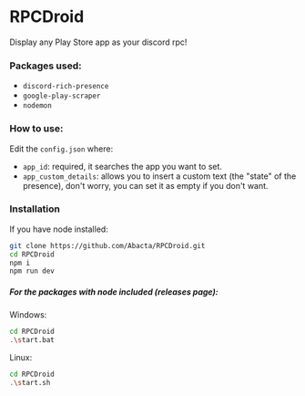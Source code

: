 # RPCDroid
Display any Play Store app as your discord rpc!

### Packages used:
- `discord-rich-presence`
- `google-play-scraper`
- `nodemon`

### How to use:
Edit the `config.json` where:
- `app_id`: required, it searches the app you want to set.
- `app_custom_details`: allows you to insert a custom text (the "state" of the presence), don't worry, you can set it as empty if you don't want.

### Installation
 If you have node installed:
```sh
git clone https://github.com/Abacta/RPCDroid.git
cd RPCDroid
npm i
npm run dev
```

##### For the packages with node included (releases page):
Windows:
```sh
cd RPCDroid
.\start.bat
```
Linux: 
```sh
cd RPCDroid
.\start.sh
```

